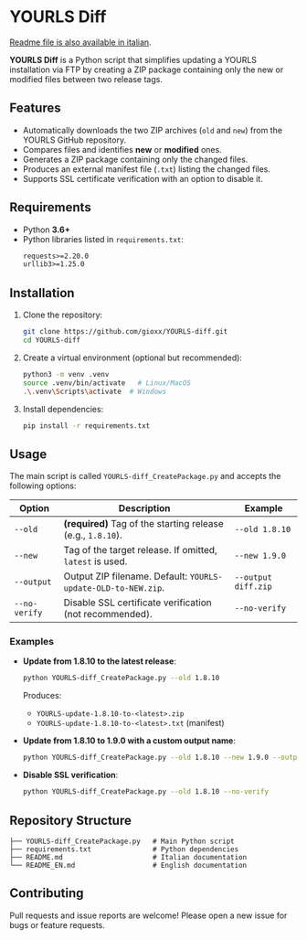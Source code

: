 # YOURLS Diff

[Readme file is also available in italian](README_IT.md).

**YOURLS Diff** is a Python script that simplifies updating a YOURLS installation via FTP by creating a ZIP package containing only the new or modified files between two release tags.

## Features

- Automatically downloads the two ZIP archives (`old` and `new`) from the YOURLS GitHub repository.  
- Compares files and identifies **new** or **modified** ones.  
- Generates a ZIP package containing only the changed files.  
- Produces an external manifest file (`.txt`) listing the changed files.  
- Supports SSL certificate verification with an option to disable it.

## Requirements

- Python **3.6+**  
- Python libraries listed in `requirements.txt`:
  ```txt
  requests>=2.20.0
  urllib3>=1.25.0
  ```

## Installation

1. Clone the repository:
   ```bash
   git clone https://github.com/gioxx/YOURLS-diff.git
   cd YOURLS-diff
   ```

2. Create a virtual environment (optional but recommended):
   ```bash
   python3 -m venv .venv
   source .venv/bin/activate   # Linux/MacOS
   .\.venv\Scripts\activate  # Windows
   ```

3. Install dependencies:
   ```bash
   pip install -r requirements.txt
   ```

## Usage

The main script is called `YOURLS-diff_CreatePackage.py` and accepts the following options:

| Option         | Description                                                              | Example                              |
|----------------|--------------------------------------------------------------------------|--------------------------------------|
| `--old`        | **(required)** Tag of the starting release (e.g., `1.8.10`).             | `--old 1.8.10`                       |
| `--new`        | Tag of the target release. If omitted, `latest` is used.                 | `--new 1.9.0`                        |
| `--output`     | Output ZIP filename. Default: `YOURLS-update-OLD-to-NEW.zip`.            | `--output diff.zip`                  |
| `--no-verify`  | Disable SSL certificate verification (not recommended).                  | `--no-verify`                        |

### Examples

- **Update from 1.8.10 to the latest release**:
  ```bash
  python YOURLS-diff_CreatePackage.py --old 1.8.10
  ```
  Produces:
  - `YOURLS-update-1.8.10-to-<latest>.zip`  
  - `YOURLS-update-1.8.10-to-<latest>.txt` (manifest)

- **Update from 1.8.10 to 1.9.0 with a custom output name**:
  ```bash
  python YOURLS-diff_CreatePackage.py --old 1.8.10 --new 1.9.0 --output update.zip
  ```

- **Disable SSL verification**:
  ```bash
  python YOURLS-diff_CreatePackage.py --old 1.8.10 --no-verify
  ```

## Repository Structure

```text
├── YOURLS-diff_CreatePackage.py   # Main Python script
├── requirements.txt               # Python dependencies
├── README.md                      # Italian documentation
└── README_EN.md                   # English documentation
```

## Contributing

Pull requests and issue reports are welcome! Please open a new issue for bugs or feature requests.
